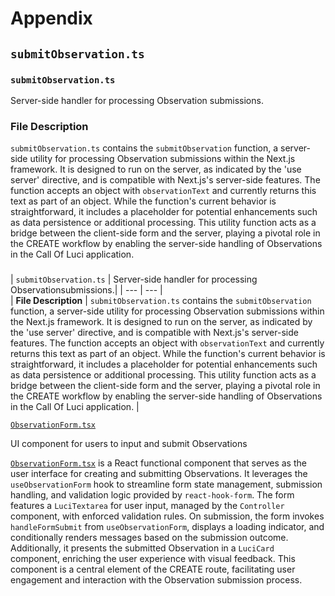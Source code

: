 # Appendix

## `submitObservation.ts`
### `submitObservation.ts`
Server-side handler for processing Observation submissions.
### File Description
 `submitObservation.ts` contains the `submitObservation` function, a server-side utility for processing Observation submissions within the Next.js framework. It is designed to run on the server, as indicated by the 'use server' directive, and is compatible with Next.js's server-side features. The function accepts an object with `observationText` and currently returns this text as part of an object. While the function's current behavior is straightforward, it includes a placeholder for potential enhancements such as data persistence or additional processing. This utility function acts as a bridge between the client-side form and the server, playing a pivotal role in the CREATE workflow by enabling the server-side handling of Observations in the Call Of Luci application.

###

| `submitObservation.ts` |  Server-side handler for processing Observationsubmissions.|                                                                                                               | --- | --- |            
| **File Description**   | `submitObservation.ts` contains the `submitObservation` function, a server-side utility for processing Observation submissions within the Next.js framework. It is designed to run on the server, as indicated by the 'use server' directive, and is compatible with Next.js's server-side features. The function accepts an object with `observationText` and currently returns this text as part of an object. While the function's current behavior is straightforward, it includes a placeholder for potential enhancements such as data persistence or additional processing. This utility function acts as a bridge between the client-side form and the server, playing a pivotal role in the CREATE workflow by enabling the server-side handling of Observations in the Call Of Luci application. |




[`ObservationForm.tsx`](../src/app/components/forms/ObservationForm.tsx)

UI component for users to input and submit Observations

[`ObservationForm.tsx`](../src/app/components/forms/ObservationForm.tsx) is a React functional component that serves as the user interface for creating and submitting Observations. It leverages the `useObservationForm` hook to streamline form state management, submission handling, and validation logic provided by `react-hook-form`. The form features a `LuciTextarea` for user input, managed by the `Controller` component, with enforced validation rules. On submission, the form invokes `handleFormSubmit` from `useObservationForm`, displays a loading indicator, and conditionally renders messages based on the submission outcome. Additionally, it presents the submitted Observation in a `LuciCard` component, enriching the user experience with visual feedback. This component is a central element of the CREATE route, facilitating user engagement and interaction with the Observation submission process.